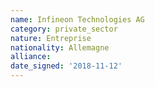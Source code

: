 ```yaml
---
name: Infineon Technologies AG
category: private_sector
nature: Entreprise
nationality: Allemagne
alliance: 
date_signed: '2018-11-12'
---
```

    